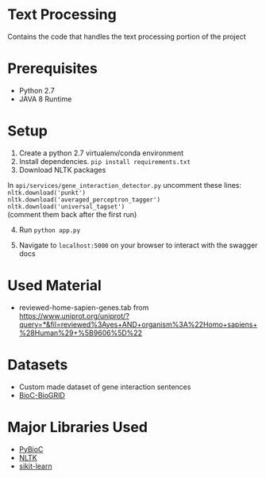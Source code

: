 # Text Processing
Contains the code that handles the text processing portion of the project

# Prerequisites
* Python 2.7
* JAVA 8 Runtime

# Setup
1. Create a python 2.7 virtualenv/conda environment
2. Install dependencies. `pip install requirements.txt`
3. Download NLTK packages

In `api/services/gene_interaction_detector.py` uncomment these lines: <br>
`nltk.download('punkt')` <br>
`nltk.download('averaged_perceptron_tagger')`<br>
`nltk.download('universal_tagset')`<br>
(comment them back after the first run)

4. Run `python app.py`

5. Navigate to `localhost:5000` on your browser to interact with the swagger docs

# Used Material
* reviewed-home-sapien-genes.tab from https://www.uniprot.org/uniprot/?query=*&fil=reviewed%3Ayes+AND+organism%3A%22Homo+sapiens+%28Human%29+%5B9606%5D%22

# Datasets
* Custom made dataset of gene interaction sentences
* [BioC-BioGRID](ftp://ftp.ncbi.nlm.nih.gov/pub/wilbur/BioC-BioGRID/)

# Major Libraries Used
* [PyBioC](https://github.com/2mh/PyBioC)
* [NLTK](https://www.nltk.org/)
* [sikit-learn](https://scikit-learn.org/stable/)
